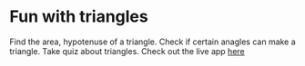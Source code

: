 # Fun with triangles

Find the area, hypotenuse of a triangle. Check if certain anagles can make a triangle. Take quiz about triangles. Check out the live app [here](https://triangles12.netlify.app/)
